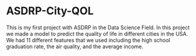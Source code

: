 # ASDRP-City-QOL
This is my first project with ASDRP in the Data Science Field. In this project we made a model to predict the quality of life in different cities in the USA. We had 11 different features that we used including the high school graduation rate, the air quality, and the average income. 
